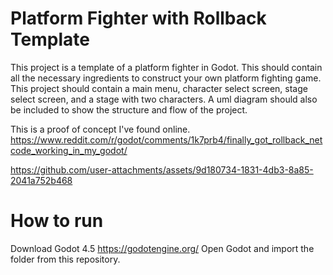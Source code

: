 # Platform Fighter with Rollback Template
This project is a template of a platform fighter in Godot.
This should contain all the necessary ingredients to construct your own platform fighting game.
This project should contain a main menu, character select screen, stage select screen, and a stage with two characters. 
A uml diagram should also be included to show the structure and flow of the project.

This is a proof of concept I've found online.
https://www.reddit.com/r/godot/comments/1k7prb4/finally_got_rollback_netcode_working_in_my_godot/

https://github.com/user-attachments/assets/9d180734-1831-4db3-8a85-2041a752b468

# How to run
Download Godot 4.5
https://godotengine.org/
Open Godot and import the folder from this repository.
<!--
# How to run
Provide here instructions on how to use your application.   
- Download the latest binary from the Release section on the right on GitHub.  
- On the command line uncompress using
```
tar -xzf  
```
- On the command line run with
```
./hello
```
- You will see Hello World! on your terminal. 

# How to contribute
Follow this project board to know the latest status of the project: [http://...]([http://...])  

### How to build
- Use this github repository: ... 
- Specify what branch to use for a more stable release or for cutting edge development.  
- Use InteliJ 11
- Specify additional library to download if needed 
- What file and target to compile and run. 
- What is expected to happen when the app start. 
-->
